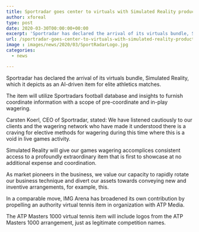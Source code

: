 ```yaml
---
title: Sportradar goes center to virtuals with Simulated Reality product
author: xforeal 
type: post
date: 2020-03-30T00:00:00+00:00
excerpt: 'Sportradar has declared the arrival of its virtuals bundle, Simulated Reality, which it depicts as an AI-driven item for pro athletics matches '
url: /sportradar-goes-center-to-virtuals-with-simulated-reality-product/
image : images/news/2020/03/SportRadarLogo.jpg
categories:
  - news

---
```

Sportradar has declared the arrival of its virtuals bundle, Simulated Reality, which it depicts as an AI-driven item for elite athletics matches. 

The item will utilize Sportradars football database and insights to furnish coordinate information with a scope of pre-coordinate and in-play wagering. 

Carsten Koerl, CEO of Sportradar, stated: We have listened cautiously to our clients and the wagering network who have made it understood there is a craving for elective methods for wagering during this time where this is a void in live games activity. 

Simulated Reality will give our games wagering accomplices consistent access to a profoundly extraordinary item that is first to showcase at no additional expense and coordination. 

As market pioneers in the business, we value our capacity to rapidly rotate our business technique and divert our assets towards conveying new and inventive arrangements, for example, this. 

In a comparable move, IMG Arena has broadened its own contribution by propelling an authority virtual tennis item in organization with ATP Media. 

The ATP Masters 1000 virtual tennis item will include logos from the ATP Masters 1000 arrangement, just as legitimate competition names.